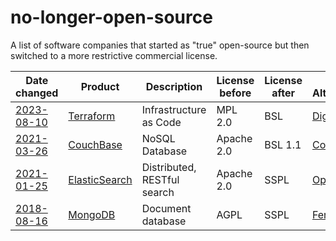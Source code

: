 # no-longer-open-source
A list of software companies that started as "true" open-source but then switched to a more restrictive commercial license.

| Date changed   | Product            | Description                 | License before | License after | OSS Alternative(s) |
| ---------------| ------------------ | --------------------------- | -------------- | ------------- | ------------------ |
| [2023-08-10](https://www.hashicorp.com/blog/hashicorp-adopts-business-source-license)     | [Terraform](https://www.terraform.io/)          | Infrastructure as Code      | MPL 2.0        | BSL           | [Digger](github.com/diggerhq/digger) |
| [2021-03-26](https://www.couchbase.com/blog/couchbase-adopts-bsl-license/) | [CouchBase](https://www.couchbase.com/) | NoSQL Database | Apache 2.0 | BSL 1.1 | [CouchDB](https://github.com/apache/couchdb) |
| [2021-01-25](https://www.elastic.co/blog/licensing-change)     | [ElasticSearch](https://www.elastic.co/)      | Distributed, RESTful search | Apache 2.0     | SSPL          | [OpenSearch](https://github.com/opensearch-project)|
| [2018-08-16](https://www.mongodb.com/blog/post/mongodb-now-released-under-the-server-side-public-license)    | [MongoDB](https://www.mongodb.com/)           | Document database           | AGPL           | SSPL          | [FerretDb](https://github.com/FerretDB/)|
